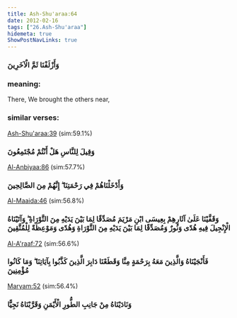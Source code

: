 ```yaml
---
title: Ash-Shu'araa:64
date: 2012-02-16
tags: ["26.Ash-Shu'araa"]
hidemeta: true 
ShowPostNavLinks: true 
---
```

### وَأَزْلَفْنَا ثَمَّ الْآخَرِينَ
### meaning: 
There, We brought the others near,
### similar verses: 

[Ash-Shu'araa:39](/26/39) (sim:59.1%)

### وَقِيلَ لِلنَّاسِ هَلْ أَنْتُمْ مُجْتَمِعُونَ

[Al-Anbiyaa:86](/21/86) (sim:57.7%)

### وَأَدْخَلْنَاهُمْ فِي رَحْمَتِنَا ۖ إِنَّهُمْ مِنَ الصَّالِحِينَ

[Al-Maaida:46](/5/46) (sim:56.8%)

### وَقَفَّيْنَا عَلَىٰ آثَارِهِمْ بِعِيسَى ابْنِ مَرْيَمَ مُصَدِّقًا لِمَا بَيْنَ يَدَيْهِ مِنَ التَّوْرَاةِ ۖ وَآتَيْنَاهُ الْإِنْجِيلَ فِيهِ هُدًى وَنُورٌ وَمُصَدِّقًا لِمَا بَيْنَ يَدَيْهِ مِنَ التَّوْرَاةِ وَهُدًى وَمَوْعِظَةً لِلْمُتَّقِينَ

[Al-A'raaf:72](/7/72) (sim:56.6%)

### فَأَنْجَيْنَاهُ وَالَّذِينَ مَعَهُ بِرَحْمَةٍ مِنَّا وَقَطَعْنَا دَابِرَ الَّذِينَ كَذَّبُوا بِآيَاتِنَا ۖ وَمَا كَانُوا مُؤْمِنِينَ

[Maryam:52](/19/52) (sim:56.4%)

### وَنَادَيْنَاهُ مِنْ جَانِبِ الطُّورِ الْأَيْمَنِ وَقَرَّبْنَاهُ نَجِيًّا
